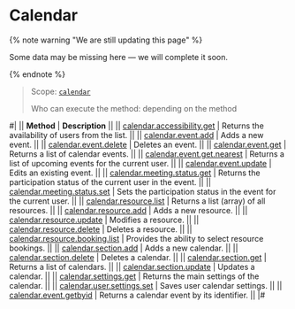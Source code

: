 # Calendar

{% note warning "We are still updating this page" %}

Some data may be missing here — we will complete it soon.

{% endnote %}

> Scope: [`calendar`](../scopes/permissions.md)
>
> Who can execute the method: depending on the method

#|
|| **Method** | **Description** ||
|| [calendar.accessibility.get](./calendar-accessibility-get.md) | Returns the availability of users from the list. ||
|| [calendar.event.add](./calendar-event-add.md) | Adds a new event. ||
|| [calendar.event.delete](./calendar-event-delete.md) | Deletes an event. ||
|| [calendar.event.get](./calendar-event-get.md) | Returns a list of calendar events. ||
|| [calendar.event.get.nearest](./calendar-event-get-nearest.md) | Returns a list of upcoming events for the current user. ||
|| [calendar.event.update](./calendar-event-update.md) | Edits an existing event. ||
|| [calendar.meeting.status.get](./calendar-meeting-status-get.md) | Returns the participation status of the current user in the event. ||
|| [calendar.meeting.status.set](./calendar-meeting-status-set.md) | Sets the participation status in the event for the current user. ||
|| [calendar.resource.list](./calendar-resource-list.md) | Returns a list (array) of all resources. ||
|| [calendar.resource.add](./calendar-resource-add.md) | Adds a new resource. ||
|| [calendar.resource.update](./calendar-resource-update.md) | Modifies a resource. ||
|| [calendar.resource.delete](./calendar-resource-delete.md) | Deletes a resource. ||
|| [calendar.resource.booking.list](./calendar-resource-booking-list.md) | Provides the ability to select resource bookings. ||
|| [calendar.section.add](./calendar-section-add.md) | Adds a new calendar. ||
|| [calendar.section.delete](./calendar-section-delete.md) | Deletes a calendar. ||
|| [calendar.section.get](./calendar-section-get.md) | Returns a list of calendars. ||
|| [calendar.section.update](./calendar-section-update.md) | Updates a calendar. ||
|| [calendar.settings.get](./calendar-settings-get.md) | Returns the main settings of the calendar. ||
|| [calendar.user.settings.set](./calendar-user-settings-set.md) | Saves user calendar settings. ||
|| [calendar.event.getbyid](./calendar-event-get-by-id.md) | Returns a calendar event by its identifier. ||
|#